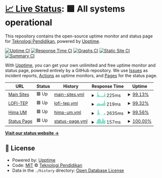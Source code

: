 # [📈 Live Status](https://status.sistem.teknologipendidikan.or.id): <!--live status--> **🟩 All systems operational**

This repository contains the open-source uptime monitor and status page for [Teknologi Pendidikan](https://teknologipendidikan.or.id), powered by [Upptime](https://github.com/upptime/upptime).

[![Uptime CI](https://github.com/teknologi-pendidikan/uptime-robot/workflows/Uptime%20CI/badge.svg)](https://github.com/teknologi-pendidikan/uptime-robot/actions?query=workflow%3A%22Uptime+CI%22)
[![Response Time CI](https://github.com/teknologi-pendidikan/uptime-robot/workflows/Response%20Time%20CI/badge.svg)](https://github.com/teknologi-pendidikan/uptime-robot/actions?query=workflow%3A%22Response+Time+CI%22)
[![Graphs CI](https://github.com/teknologi-pendidikan/uptime-robot/workflows/Graphs%20CI/badge.svg)](https://github.com/teknologi-pendidikan/uptime-robot/actions?query=workflow%3A%22Graphs+CI%22)
[![Static Site CI](https://github.com/teknologi-pendidikan/uptime-robot/workflows/Static%20Site%20CI/badge.svg)](https://github.com/teknologi-pendidikan/uptime-robot/actions?query=workflow%3A%22Static+Site+CI%22)
[![Summary CI](https://github.com/teknologi-pendidikan/uptime-robot/workflows/Summary%20CI/badge.svg)](https://github.com/teknologi-pendidikan/uptime-robot/actions?query=workflow%3A%22Summary+CI%22)

With [Upptime](https://upptime.js.org), you can get your own unlimited and free uptime monitor and status page, powered entirely by a GitHub repository. We use [Issues](https://github.com/teknologi-pendidikan/uptime-robot/issues) as incident reports, [Actions](https://github.com/teknologi-pendidikan/uptime-robot/actions) as uptime monitors, and [Pages](https://status.sistem.teknologipendidikan.or.id) for the status page.

<!--start: status pages-->
<!-- This summary is generated by Upptime (https://github.com/upptime/upptime) -->
<!-- Do not edit this manually, your changes will be overwritten -->
<!-- prettier-ignore -->
| URL | Status | History | Response Time | Uptime |
| --- | ------ | ------- | ------------- | ------ |
| <img alt="" src="https://favicons.githubusercontent.com/teknologipendidikan.or.id" height="13"> [Main Sites](https://teknologipendidikan.or.id) | 🟩 Up | [main-sites.yml](https://github.com/teknologi-pendidikan/uptime-robot/commits/HEAD/history/main-sites.yml) | <details><summary><img alt="Response time graph" src="./graphs/main-sites/response-time-week.png" height="20"> 225ms</summary><br><a href="https://status.sistem.teknologipendidikan.or.id/history/main-sites"><img alt="Response time 261" src="https://img.shields.io/endpoint?url=https%3A%2F%2Fraw.githubusercontent.com%2Fteknologi-pendidikan%2Fuptime-robot%2FHEAD%2Fapi%2Fmain-sites%2Fresponse-time.json"></a><br><a href="https://status.sistem.teknologipendidikan.or.id/history/main-sites"><img alt="24-hour response time 237" src="https://img.shields.io/endpoint?url=https%3A%2F%2Fraw.githubusercontent.com%2Fteknologi-pendidikan%2Fuptime-robot%2FHEAD%2Fapi%2Fmain-sites%2Fresponse-time-day.json"></a><br><a href="https://status.sistem.teknologipendidikan.or.id/history/main-sites"><img alt="7-day response time 225" src="https://img.shields.io/endpoint?url=https%3A%2F%2Fraw.githubusercontent.com%2Fteknologi-pendidikan%2Fuptime-robot%2FHEAD%2Fapi%2Fmain-sites%2Fresponse-time-week.json"></a><br><a href="https://status.sistem.teknologipendidikan.or.id/history/main-sites"><img alt="30-day response time 261" src="https://img.shields.io/endpoint?url=https%3A%2F%2Fraw.githubusercontent.com%2Fteknologi-pendidikan%2Fuptime-robot%2FHEAD%2Fapi%2Fmain-sites%2Fresponse-time-month.json"></a><br><a href="https://status.sistem.teknologipendidikan.or.id/history/main-sites"><img alt="1-year response time 261" src="https://img.shields.io/endpoint?url=https%3A%2F%2Fraw.githubusercontent.com%2Fteknologi-pendidikan%2Fuptime-robot%2FHEAD%2Fapi%2Fmain-sites%2Fresponse-time-year.json"></a></details> | <details><summary><a href="https://status.sistem.teknologipendidikan.or.id/history/main-sites">99.13%</a></summary><a href="https://status.sistem.teknologipendidikan.or.id/history/main-sites"><img alt="All-time uptime 99.62%" src="https://img.shields.io/endpoint?url=https%3A%2F%2Fraw.githubusercontent.com%2Fteknologi-pendidikan%2Fuptime-robot%2FHEAD%2Fapi%2Fmain-sites%2Fuptime.json"></a><br><a href="https://status.sistem.teknologipendidikan.or.id/history/main-sites"><img alt="24-hour uptime 98.85%" src="https://img.shields.io/endpoint?url=https%3A%2F%2Fraw.githubusercontent.com%2Fteknologi-pendidikan%2Fuptime-robot%2FHEAD%2Fapi%2Fmain-sites%2Fuptime-day.json"></a><br><a href="https://status.sistem.teknologipendidikan.or.id/history/main-sites"><img alt="7-day uptime 99.13%" src="https://img.shields.io/endpoint?url=https%3A%2F%2Fraw.githubusercontent.com%2Fteknologi-pendidikan%2Fuptime-robot%2FHEAD%2Fapi%2Fmain-sites%2Fuptime-week.json"></a><br><a href="https://status.sistem.teknologipendidikan.or.id/history/main-sites"><img alt="30-day uptime 99.62%" src="https://img.shields.io/endpoint?url=https%3A%2F%2Fraw.githubusercontent.com%2Fteknologi-pendidikan%2Fuptime-robot%2FHEAD%2Fapi%2Fmain-sites%2Fuptime-month.json"></a><br><a href="https://status.sistem.teknologipendidikan.or.id/history/main-sites"><img alt="1-year uptime 99.62%" src="https://img.shields.io/endpoint?url=https%3A%2F%2Fraw.githubusercontent.com%2Fteknologi-pendidikan%2Fuptime-robot%2FHEAD%2Fapi%2Fmain-sites%2Fuptime-year.json"></a></details>
| <img alt="" src="https://favicons.githubusercontent.com/lofi.um.teknologipendidikan.or.id" height="13"> [LOFI-TEP](https://lofi.um.teknologipendidikan.or.id) | 🟩 Up | [lofi-tep.yml](https://github.com/teknologi-pendidikan/uptime-robot/commits/HEAD/history/lofi-tep.yml) | <details><summary><img alt="Response time graph" src="./graphs/lofi-tep/response-time-week.png" height="20"> 219ms</summary><br><a href="https://status.sistem.teknologipendidikan.or.id/history/lofi-tep"><img alt="Response time 667" src="https://img.shields.io/endpoint?url=https%3A%2F%2Fraw.githubusercontent.com%2Fteknologi-pendidikan%2Fuptime-robot%2FHEAD%2Fapi%2Flofi-tep%2Fresponse-time.json"></a><br><a href="https://status.sistem.teknologipendidikan.or.id/history/lofi-tep"><img alt="24-hour response time 299" src="https://img.shields.io/endpoint?url=https%3A%2F%2Fraw.githubusercontent.com%2Fteknologi-pendidikan%2Fuptime-robot%2FHEAD%2Fapi%2Flofi-tep%2Fresponse-time-day.json"></a><br><a href="https://status.sistem.teknologipendidikan.or.id/history/lofi-tep"><img alt="7-day response time 219" src="https://img.shields.io/endpoint?url=https%3A%2F%2Fraw.githubusercontent.com%2Fteknologi-pendidikan%2Fuptime-robot%2FHEAD%2Fapi%2Flofi-tep%2Fresponse-time-week.json"></a><br><a href="https://status.sistem.teknologipendidikan.or.id/history/lofi-tep"><img alt="30-day response time 667" src="https://img.shields.io/endpoint?url=https%3A%2F%2Fraw.githubusercontent.com%2Fteknologi-pendidikan%2Fuptime-robot%2FHEAD%2Fapi%2Flofi-tep%2Fresponse-time-month.json"></a><br><a href="https://status.sistem.teknologipendidikan.or.id/history/lofi-tep"><img alt="1-year response time 667" src="https://img.shields.io/endpoint?url=https%3A%2F%2Fraw.githubusercontent.com%2Fteknologi-pendidikan%2Fuptime-robot%2FHEAD%2Fapi%2Flofi-tep%2Fresponse-time-year.json"></a></details> | <details><summary><a href="https://status.sistem.teknologipendidikan.or.id/history/lofi-tep">99.32%</a></summary><a href="https://status.sistem.teknologipendidikan.or.id/history/lofi-tep"><img alt="All-time uptime 99.70%" src="https://img.shields.io/endpoint?url=https%3A%2F%2Fraw.githubusercontent.com%2Fteknologi-pendidikan%2Fuptime-robot%2FHEAD%2Fapi%2Flofi-tep%2Fuptime.json"></a><br><a href="https://status.sistem.teknologipendidikan.or.id/history/lofi-tep"><img alt="24-hour uptime 100.00%" src="https://img.shields.io/endpoint?url=https%3A%2F%2Fraw.githubusercontent.com%2Fteknologi-pendidikan%2Fuptime-robot%2FHEAD%2Fapi%2Flofi-tep%2Fuptime-day.json"></a><br><a href="https://status.sistem.teknologipendidikan.or.id/history/lofi-tep"><img alt="7-day uptime 99.32%" src="https://img.shields.io/endpoint?url=https%3A%2F%2Fraw.githubusercontent.com%2Fteknologi-pendidikan%2Fuptime-robot%2FHEAD%2Fapi%2Flofi-tep%2Fuptime-week.json"></a><br><a href="https://status.sistem.teknologipendidikan.or.id/history/lofi-tep"><img alt="30-day uptime 99.70%" src="https://img.shields.io/endpoint?url=https%3A%2F%2Fraw.githubusercontent.com%2Fteknologi-pendidikan%2Fuptime-robot%2FHEAD%2Fapi%2Flofi-tep%2Fuptime-month.json"></a><br><a href="https://status.sistem.teknologipendidikan.or.id/history/lofi-tep"><img alt="1-year uptime 99.70%" src="https://img.shields.io/endpoint?url=https%3A%2F%2Fraw.githubusercontent.com%2Fteknologi-pendidikan%2Fuptime-robot%2FHEAD%2Fapi%2Flofi-tep%2Fuptime-year.json"></a></details>
| <img alt="" src="https://favicons.githubusercontent.com/hima.um.teknologipendidikan.or.id" height="13"> [Hima UM](https://hima.um.teknologipendidikan.or.id) | 🟩 Up | [hima-um.yml](https://github.com/teknologi-pendidikan/uptime-robot/commits/HEAD/history/hima-um.yml) | <details><summary><img alt="Response time graph" src="./graphs/hima-um/response-time-week.png" height="20"> 2635ms</summary><br><a href="https://status.sistem.teknologipendidikan.or.id/history/hima-um"><img alt="Response time 1527" src="https://img.shields.io/endpoint?url=https%3A%2F%2Fraw.githubusercontent.com%2Fteknologi-pendidikan%2Fuptime-robot%2FHEAD%2Fapi%2Fhima-um%2Fresponse-time.json"></a><br><a href="https://status.sistem.teknologipendidikan.or.id/history/hima-um"><img alt="24-hour response time 2539" src="https://img.shields.io/endpoint?url=https%3A%2F%2Fraw.githubusercontent.com%2Fteknologi-pendidikan%2Fuptime-robot%2FHEAD%2Fapi%2Fhima-um%2Fresponse-time-day.json"></a><br><a href="https://status.sistem.teknologipendidikan.or.id/history/hima-um"><img alt="7-day response time 2635" src="https://img.shields.io/endpoint?url=https%3A%2F%2Fraw.githubusercontent.com%2Fteknologi-pendidikan%2Fuptime-robot%2FHEAD%2Fapi%2Fhima-um%2Fresponse-time-week.json"></a><br><a href="https://status.sistem.teknologipendidikan.or.id/history/hima-um"><img alt="30-day response time 1527" src="https://img.shields.io/endpoint?url=https%3A%2F%2Fraw.githubusercontent.com%2Fteknologi-pendidikan%2Fuptime-robot%2FHEAD%2Fapi%2Fhima-um%2Fresponse-time-month.json"></a><br><a href="https://status.sistem.teknologipendidikan.or.id/history/hima-um"><img alt="1-year response time 1527" src="https://img.shields.io/endpoint?url=https%3A%2F%2Fraw.githubusercontent.com%2Fteknologi-pendidikan%2Fuptime-robot%2FHEAD%2Fapi%2Fhima-um%2Fresponse-time-year.json"></a></details> | <details><summary><a href="https://status.sistem.teknologipendidikan.or.id/history/hima-um">99.56%</a></summary><a href="https://status.sistem.teknologipendidikan.or.id/history/hima-um"><img alt="All-time uptime 99.81%" src="https://img.shields.io/endpoint?url=https%3A%2F%2Fraw.githubusercontent.com%2Fteknologi-pendidikan%2Fuptime-robot%2FHEAD%2Fapi%2Fhima-um%2Fuptime.json"></a><br><a href="https://status.sistem.teknologipendidikan.or.id/history/hima-um"><img alt="24-hour uptime 100.00%" src="https://img.shields.io/endpoint?url=https%3A%2F%2Fraw.githubusercontent.com%2Fteknologi-pendidikan%2Fuptime-robot%2FHEAD%2Fapi%2Fhima-um%2Fuptime-day.json"></a><br><a href="https://status.sistem.teknologipendidikan.or.id/history/hima-um"><img alt="7-day uptime 99.56%" src="https://img.shields.io/endpoint?url=https%3A%2F%2Fraw.githubusercontent.com%2Fteknologi-pendidikan%2Fuptime-robot%2FHEAD%2Fapi%2Fhima-um%2Fuptime-week.json"></a><br><a href="https://status.sistem.teknologipendidikan.or.id/history/hima-um"><img alt="30-day uptime 99.81%" src="https://img.shields.io/endpoint?url=https%3A%2F%2Fraw.githubusercontent.com%2Fteknologi-pendidikan%2Fuptime-robot%2FHEAD%2Fapi%2Fhima-um%2Fuptime-month.json"></a><br><a href="https://status.sistem.teknologipendidikan.or.id/history/hima-um"><img alt="1-year uptime 99.81%" src="https://img.shields.io/endpoint?url=https%3A%2F%2Fraw.githubusercontent.com%2Fteknologi-pendidikan%2Fuptime-robot%2FHEAD%2Fapi%2Fhima-um%2Fuptime-year.json"></a></details>
| <img alt="" src="https://favicons.githubusercontent.com/teknologi-pendidikan.github.io" height="13"> [Status Page](https://teknologi-pendidikan.github.io/uptime-robot/) | 🟩 Up | [status-page.yml](https://github.com/teknologi-pendidikan/uptime-robot/commits/HEAD/history/status-page.yml) | <details><summary><img alt="Response time graph" src="./graphs/status-page/response-time-week.png" height="20"> 157ms</summary><br><a href="https://status.sistem.teknologipendidikan.or.id/history/status-page"><img alt="Response time 143" src="https://img.shields.io/endpoint?url=https%3A%2F%2Fraw.githubusercontent.com%2Fteknologi-pendidikan%2Fuptime-robot%2FHEAD%2Fapi%2Fstatus-page%2Fresponse-time.json"></a><br><a href="https://status.sistem.teknologipendidikan.or.id/history/status-page"><img alt="24-hour response time 150" src="https://img.shields.io/endpoint?url=https%3A%2F%2Fraw.githubusercontent.com%2Fteknologi-pendidikan%2Fuptime-robot%2FHEAD%2Fapi%2Fstatus-page%2Fresponse-time-day.json"></a><br><a href="https://status.sistem.teknologipendidikan.or.id/history/status-page"><img alt="7-day response time 157" src="https://img.shields.io/endpoint?url=https%3A%2F%2Fraw.githubusercontent.com%2Fteknologi-pendidikan%2Fuptime-robot%2FHEAD%2Fapi%2Fstatus-page%2Fresponse-time-week.json"></a><br><a href="https://status.sistem.teknologipendidikan.or.id/history/status-page"><img alt="30-day response time 143" src="https://img.shields.io/endpoint?url=https%3A%2F%2Fraw.githubusercontent.com%2Fteknologi-pendidikan%2Fuptime-robot%2FHEAD%2Fapi%2Fstatus-page%2Fresponse-time-month.json"></a><br><a href="https://status.sistem.teknologipendidikan.or.id/history/status-page"><img alt="1-year response time 143" src="https://img.shields.io/endpoint?url=https%3A%2F%2Fraw.githubusercontent.com%2Fteknologi-pendidikan%2Fuptime-robot%2FHEAD%2Fapi%2Fstatus-page%2Fresponse-time-year.json"></a></details> | <details><summary><a href="https://status.sistem.teknologipendidikan.or.id/history/status-page">100.00%</a></summary><a href="https://status.sistem.teknologipendidikan.or.id/history/status-page"><img alt="All-time uptime 100.00%" src="https://img.shields.io/endpoint?url=https%3A%2F%2Fraw.githubusercontent.com%2Fteknologi-pendidikan%2Fuptime-robot%2FHEAD%2Fapi%2Fstatus-page%2Fuptime.json"></a><br><a href="https://status.sistem.teknologipendidikan.or.id/history/status-page"><img alt="24-hour uptime 100.00%" src="https://img.shields.io/endpoint?url=https%3A%2F%2Fraw.githubusercontent.com%2Fteknologi-pendidikan%2Fuptime-robot%2FHEAD%2Fapi%2Fstatus-page%2Fuptime-day.json"></a><br><a href="https://status.sistem.teknologipendidikan.or.id/history/status-page"><img alt="7-day uptime 100.00%" src="https://img.shields.io/endpoint?url=https%3A%2F%2Fraw.githubusercontent.com%2Fteknologi-pendidikan%2Fuptime-robot%2FHEAD%2Fapi%2Fstatus-page%2Fuptime-week.json"></a><br><a href="https://status.sistem.teknologipendidikan.or.id/history/status-page"><img alt="30-day uptime 100.00%" src="https://img.shields.io/endpoint?url=https%3A%2F%2Fraw.githubusercontent.com%2Fteknologi-pendidikan%2Fuptime-robot%2FHEAD%2Fapi%2Fstatus-page%2Fuptime-month.json"></a><br><a href="https://status.sistem.teknologipendidikan.or.id/history/status-page"><img alt="1-year uptime 100.00%" src="https://img.shields.io/endpoint?url=https%3A%2F%2Fraw.githubusercontent.com%2Fteknologi-pendidikan%2Fuptime-robot%2FHEAD%2Fapi%2Fstatus-page%2Fuptime-year.json"></a></details>

<!--end: status pages-->

[**Visit our status website →**](https://status.sistem.teknologipendidikan.or.id)

## 📄 License

- Powered by: [Upptime](https://github.com/upptime/upptime)
- Code: [MIT](./LICENSE) © [Teknologi Pendidikan](https://teknologipendidikan.or.id)
- Data in the `./history` directory: [Open Database License](https://opendatacommons.org/licenses/odbl/1-0/)
